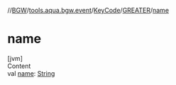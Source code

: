 //[BGW](../../../../index.md)/[tools.aqua.bgw.event](../../index.md)/[KeyCode](../index.md)/[GREATER](index.md)/[name](name.md)



# name  
[jvm]  
Content  
val [name](name.md): [String](https://kotlinlang.org/api/latest/jvm/stdlib/kotlin/-string/index.html)  



